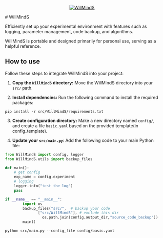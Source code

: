 <p align="center">
  <a href="https://fairyshine.github.io/WillMindS.AI/"><img src="https://github.com/fairyshine/WillMindS.AI/blob/master/icon.png?raw=true" alt="WillMindS"></a>
</p>
# WillMindS

Efficiently set up your experimental environment with features such as logging, parameter management, code backup, and algorithms.

WillMindS is portable and designed primarily for personal use, serving as a helpful reference.

## How to use

Follow these steps to integrate WillMindS into your project:

1. **Copy the `WillMindS` directory:** Move the WillMindS directory into your `src/` path.

2. **Install dependencies:** Run the following command to install the required packages:

```shell
pip install -r src/WillMindS/requirements.txt
```

3. **Create configuration directory:** Make a new directory named `config/`, and create a file `basic.yaml` based on the provided template(in config_template).

4. **Update your `src/main.py`**: Add the following code to your main Python file:

```Python
from WillMindS import config, logger
from WillMindS.utils import backup_files

def main():
    # get config
    exp_name = config.experiment
    # logging
    logger.info("test the log")
    pass

if __name__ == "__main__":
		import os
		backup_files("src/",  # backup your code
               ["src/WillMindS"], # exclude this dir
                 os.path.join(config.output_dir,"source_code_backup")) # backup path
		main()
```

```shell
python src/main.py --config_file config/basic.yaml
```

